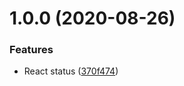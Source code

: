 # 1.0.0 (2020-08-26)


### Features

* React status ([370f474](https://github.com/rriosper/react-status/commit/370f4741f44ff26959ff6f99b93f0c467340659c))
